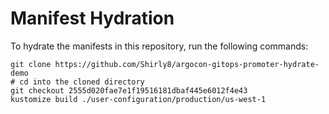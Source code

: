 # Manifest Hydration

To hydrate the manifests in this repository, run the following commands:

```shell
git clone https://github.com/Shirly8/argocon-gitops-promoter-hydrate-demo
# cd into the cloned directory
git checkout 2555d020fae7e1f19516181dbaf445e6012f4e43
kustomize build ./user-configuration/production/us-west-1
```
